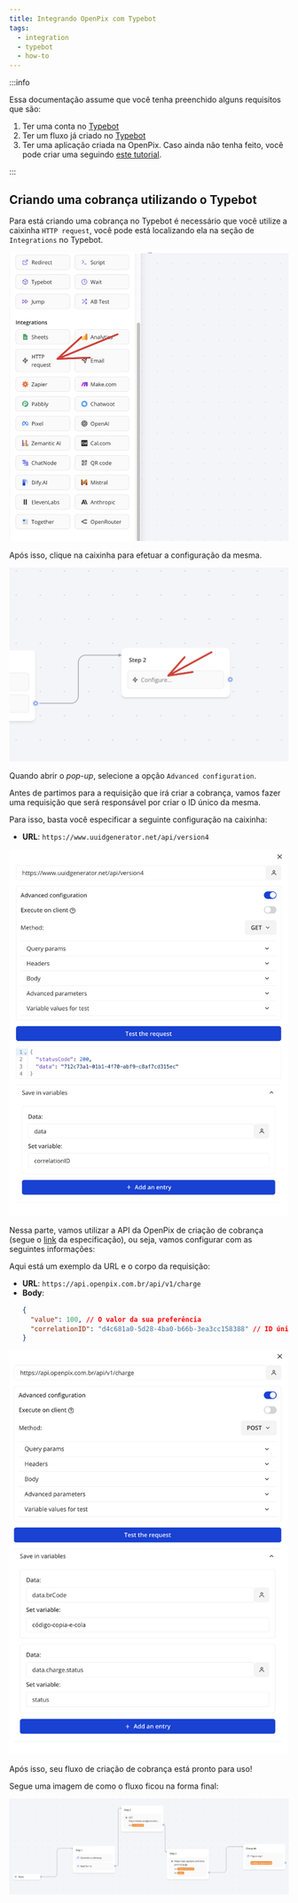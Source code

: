 ```yaml
---
title: Integrando OpenPix com Typebot
tags:
  - integration
  - typebot
  - how-to
---
```


:::info

Essa documentação assume que você tenha preenchido alguns requisitos que são:

1. Ter uma conta no [Typebot](https://typebot.io/)
2. Ter um fluxo já criado no [Typebot](https://typebot.io/)
3. Ter uma aplicação criada na OpenPix. Caso ainda não tenha feito, você pode criar uma seguindo [este tutorial](../apis/api-getting-started.md).

:::

## Criando uma cobrança utilizando o Typebot

Para está criando uma cobrança no Typebot é necessário que você utilize a caixinha `HTTP request`, você pode está localizando ela na seção de `Integrations` no Typebot.

![1](./__assets__/integrating-openpix-with-typebot-1.png)

Após isso, clique na caixinha para efetuar a configuração da mesma.

![2](./__assets__/integrating-openpix-with-typebot-2.png)

Quando abrir o _pop-up_, selecione a opção `Advanced configuration`.

Antes de partimos para a requisição que irá criar a cobrança, vamos fazer uma requisição que será responsável por criar o ID único da mesma.

Para isso, basta você especificar a seguinte configuração na caixinha:

- **URL**: `https://www.uuidgenerator.net/api/version4`

![3](./__assets__/integrating-openpix-with-typebot-3.png)

Nessa parte, vamos utilizar a API da OpenPix de criação de cobrança (segue o [link](https://developers.openpix.com.br/api#tag/charge/paths/~1api~1v1~1charge/post) da especificação), ou seja, vamos configurar com as seguintes informações:

Aqui está um exemplo da URL e o corpo da requisição:

- **URL**: `https://api.openpix.com.br/api/v1/charge`
- **Body**:
  ```json
  {
    "value": 100, // O valor da sua preferência
    "correlationID": "d4c681a0-5d28-4ba0-b66b-3ea3cc158388" // ID único da cobrança
  }
  ```

![4](./__assets__/integrating-openpix-with-typebot-4.png)

Após isso, seu fluxo de criação de cobrança está pronto para uso!

Segue uma imagem de como o fluxo ficou na forma final:

![5](./__assets__/integrating-openpix-with-typebot-5.png)
